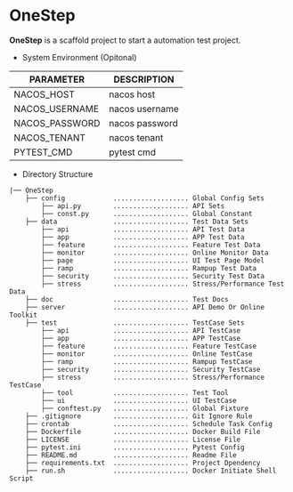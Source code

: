 # OneStep

**OneStep** is a scaffold project to start a automation test project.

- System Environment (Opitonal)
  
| PARAMETER      | DESCRIPTION    |
| -------------- | -------------- |
| NACOS_HOST     | nacos host     |
| NACOS_USERNAME | nacos username |
| NACOS_PASSWORD | nacos password |
| NACOS_TENANT   | nacos tenant   |
| PYTEST_CMD     | pytest cmd     |


- Directory Structure

```console
|── OneStep
    ├── config            ................... Global Config Sets
        ├── api.py        ................... API Sets
        ├── const.py      ................... Global Constant
    ├── data              ................... Test Data Sets
        ├── api           ................... API Test Data
        ├── app           ................... APP Test Data
        ├── feature       ................... Feature Test Data
        ├── monitor       ................... Online Monitor Data
        ├── page          ................... UI Test Page Model
        ├── ramp          ................... Rampup Test Data
        ├── security      ................... Security Test Data
        ├── stress        ................... Stress/Performance Test Data
    ├── doc               ................... Test Docs
    ├── server            ................... API Demo Or Online Toolkit
    ├── test              ................... TestCase Sets
        ├── api           ................... API TestCase
        ├── app           ................... APP TestCase
        ├── feature       ................... Feature TestCase
        ├── monitor       ................... Online TestCase
        ├── ramp          ................... Rampup TestCase
        ├── security      ................... Security TestCase
        ├── stress        ................... Stress/Performance TestCase
        ├── tool          ................... Test Tool
        ├── ui            ................... UI TestCase
        ├── conftest.py   ................... Global Fixture
    ├── .gitignore        ................... Git Ignore Rule
    ├── crontab           ................... Schedule Task Config
    ├── Dockerfile        ................... Docker Build File
    ├── LICENSE           ................... License File
    ├── pytest.ini        ................... Pytest Config
    ├── README.md         ................... Readme File
    ├── requirements.txt  ................... Project Dpendency
    ├── run.sh            ................... Docker Initiate Shell Script 
```